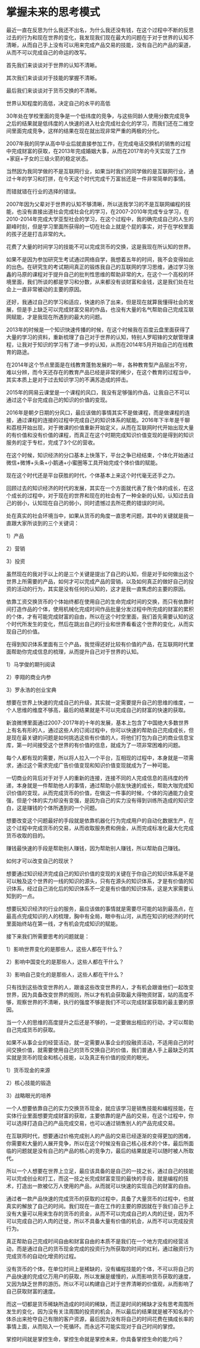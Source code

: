 # 掌握未来的思考模式

最近一直在反思为什么我还不出名，为什么我还没有钱，在这个过程中不断的反思过去的行为和现在世界的变化，我发现我们现在最大的问题在于对于世界的认知不清晰，从而自己手上没有可以用来完成产品交易的技能，没有自己的产品的渠道，从而不可以完成自己的命运的改写。

首先我们来谈谈对于世界的认知不清晰。

其次我们来谈谈对于技能的掌握不清晰。

最后我们来谈谈对于货币交换的不清晰。

世界认知程度的高低，决定自己的水平的高低

30年处在学校里面的竞争是一个低纬度的竞争，与这些同龄人使用分数完成竞争之后的结果就是低纬度的人快速的进入社会完成社会化的学习，而我们还在二维空间里面完成竞争，这样的结果在现在就出现非常严重的两极的分化。

2007年我的同学从高中毕业后就直接参加工作，在完成电话交换机的销售的过程中完成财富的获取，在2013年完成婚姻大事，从而在2017年的今天实现了工作+家庭+子女的三级火箭的稳定状态。

当然因为我同学做的不是互联网行业，如果当时我们的同学做的是互联网行业，通过十年的学习和打拼，在今天这个时代完成千万富翁还是一件非常简单的事情。

而错就错在行业的选择的错误。

2007年因为父辈对于世界的认知不够清晰，所以送我学习的不是互联网编程的技能，也没有直接出道社会完成社会化的学习，在2007-2010年完成专业学习，在2010-2014年完成大学亚型社会的学习，在这个过程中，我的确完成自己的人生的巅峰时刻，但是学习里面所获得的一切在社会上就是个屁的事实，对于在学校里面的孩子还是打击非常的大。

花费了大量的时间学习的技能不可以完成货币的交换，这是我现在所认知的世界。

如果不是因为参加研究生考试通过网络自学，我想着五年的时间，我不会变得如此的出色。在研究生的考试期间真正的锻炼我自己的互联网的学习思维，通过学习张鑫的马原的课程对于提升自己的批判性思维的帮助非常的大，在这个一个高校的环境里面，我们所谈的都是学习和分数，从来都没有谈财富和金钱，这是我们处在社会上一直非常被动的主要的原因。

还好，我通过自己的学习和适应，快速的杀了出来，但是现在就算我懂得社会的发展，但是手上缺乏可以完成财富交易的作品，也没有大量的名气帮助自己完成互联网赋能，才是我现在所遇到的最大的问题。

2013年的时候是一个知识快速传播的时候，在这个时候我在百度云盘里面获得了大量的学习的资料，重新梳理了自己对于世界的认知，特别人罗昭锋的文献管理课程，让我对于知识的学习有了进一步的认知，从而在2014年5月开始自己的在线教育的路途。

在2014年这个节点里面是在线教育蓬勃发展的一年，各种教育型产品层出不穷，难以分辨，而今天还存在的教育产品已经是非常的稀少，在这个教育的过程当中，其实本质上是对于过去知识学习的不满苏造成的抨击。

2015年的网易云课堂是一个课程的风口，我没有足够强的作品，让我自己不可以通过这个平台完成自己的知识的价值的变现。

2016年是朝夕日期的分风口，最应该做的事情其实不是做课程，而是做课程的连接，通过课程的连接的过程中完成自己的知识体系的赋能。2016年下半年是千聊和荔枝开始出现，对于微课的价值重新开始定义，从而在互联网时代开始出现大量的有价值和没有价值的课程，而真正在这个时期完成知识价值变现的是得到的知识服务的定于专栏，完成了3个亿的营收。

在这个时候，知识经济的分口基本上快落下，平台之争已经结束，个体化开始通过微信+微博+头条+小鹅通+小蜜圈等工具开始完成个体价值的赋能。

现在这个时代还是平台获胜的时代，个体基本上来这个时代毫无还手之力。

回顾过去的知识经济的时代的发展，其实在一个方面就代表了我个体的成长，在这个成长的过程中，对于现在的世界和现在的社会有了一种全新的认知，认知过去自己的弱小，认知现在自己的弱小，同时遗憾过去所花费的错误的时间。

处在真实的社会环境当中，如果从货币的角度一直思考问题，其中的关键就是我一直跟大家所谈到的三个关键词：

1）产品

2）营销

3）投资

虽然现在的我对于以上的是三个关键是提出了自己的认知，但是对于如何做出这个世界上所需要的产品，如何才可以完成产品的营销，以及如何真正的做好自己的投资的活动的行为，其实是没有任何的认知的，这才是我一直焦虑的主要的原因。

依靠工资交换货币的个体始终都在使用自己的生命完成时间的交换，而只有依靠时间打造作品的个体，使用机械化完成时间作品批量分发过程中所完成的财富的累积的个体，才有可能完成财富的自由，所以在这个时空里面，我们首先需要认知的这个时代所发生的变化，然后在跳出自己的行业和世界看看这个世界的变化，从而实现自己的价值。

在得到知识体系里面有三个产品，我觉得还好比较有价值的产品，在互联网时代里面帮助你完成信息的梳理，从而提升自己对于世界的认知。

1）马学俊的期刊阅读

2）李翔的商业内参

3）罗永浩的创业宝典

想要在世界上快速的完成自己的升级，其实就一定需要提升自己的思维的维度，一个人思维的维度不够高，最后的结果就是不可以完成自己的财富的快速的获取。

新浪微博里面通过2007-2017年的十年的发展，基本上包含了中国绝大多数世界上有名有形的人，通过这些人的订阅过程中，你可以快速的帮助自己完成成长，但是现在最关键的问题是如何挑选这些有价值的人，将他们打包为自己的商业信息宝库，第一时间接受这个世界的有价值的信息，就成为了一项非常困难的问题。

每个人都有现的需要，所以将人拉入一个平台，互相现的过程中，本身就是一项需求，通过这个需求完成广告价值变现和知识价值变现就成为了一种可能。

一切商业的背后对于对于人的重新的连接，连接不同的人完成信息的高纬度的传递，本身就是一件帮助他人的事情，通过帮助小朋友快速的成长，帮助大咖完成知识价值的变现，从而完成货币的价值，在做这一件事的时候，个体的沟通能力会变强，但是个体的实力却没有变强，是因为自己的实力没有得到训练所造成的知识空白，这是赚钱的个体所遇到的一个问题。

想要改变这个问题最好的手段就是依靠机器化行为完成用户的自动化数据生产，在这个过程中完成货币的交易，从而收取服务费和佣金，从而完成标准化最大化完成货币收取的目的。

赚钱最快速的手段是帮助别人赚钱，因为帮助别人赚钱，所以帮助自己赚钱。

如何才可以改变自己的现状？

想要通过知识经济完成自己的知识价值的变现的关键在于你自己的知识体系是不是可以触及这个世界的一线的知识的源头，只有在源头的知识体系，才是有价值的知识体系，经过自己消化后的知识体系不一定是有价值的知识体系，这是大家需要认知到的一点。

想要玩知识经济的行业的服务，最应该做的事情就是需要尽可能的站到最高点，在最高点完成知识的人的梳理，胸中有全局，眼中有山河，从而在知识的经济的时代里面始终站在第一线，才有机会完成知识的赋能。

接下来我们所需要思考的问题就是：

1）影响世界变化的是那些人，这些人都在干什么？

2）影响中国变化的是那些人，这些人都在干什么？

3）影响自己变化的是那些人，这些人都在干什么？

只有找到这些改变世界的人，跟谁这些改变世界的人，才有机会跟谁他们一起改变世界，因为具备改变世界的规则，所以才有机会获取最大得物资财富，站的高度不够，观察世界的不清晰，执行的强度不够是我们不可以完成财富获取的最主要的原因。

当一个人的思维的高度提升之后还是不够的，一定要做出相应的行动，才可以帮助自己完成货币的获取。

如果不从事企业的经营活动，就一定需要从事企业的投融资活动，不适用自己的时间交换价值，就需要使用自己的货币交换自己的价值，我们普通人手上最缺乏的其实就是货币的现金和核心技能，以及真正有价值的投资的眼光。

1）货币现金的来源

2）核心技能的锻造

3）战略眼光的培养

一个人想要依靠自己的实力交换货币现金，就应该学习是销售技能和编程技能，在实体行业里面想要完成财富的获取，主要依靠的是产品的交易，在这个过程中，你可以选择打造自己的产品完成交易，也可以通过销售别人的产品完成交易。

在互联网时代，想要通过价格完成别人的产品的交易已经逐渐的变得更加的困难，你需要和大量的人展开竞争，所以在这个时候没有自己核心技术的个体，最后所面临的问题就是没有自己的产品的核心的竞争力，最后的结果就是可以随时被人所取代。

所以一个人想要在世界上立足，最应该具备的是自己的一技之长，通过自己的技能可以完成创业和打工，而这一技之长完成财富变现的最快的手段，就是编程的技术，打造出一款被亿万人使用的产品，从而就可以快速的实现自己的财富的自由。

通过者一款产品快速的完成货币的获取的过程中，具备了大量货币的过程中，也就真实的解放了自己的时间。我们现在一直在工作的主要的原因就在于我们自己手上没有大量可以用来生存的货币的资金，从而不可以完成自己的人肉的迁徙，因为不可以完成自己的人肉的迁徙，所以不具备大量有价值的机会，从而不可以完成投资行为。

真正帮助自己完成时间自由和财富自由的本质不是我们在一个地方完成的经营活动，而是通过自己的货币现金完成的投资行为所获取的时间的红利，通过融资行为完成货币的自动化增资的过程。

没有货币的个体，在单位时间上是稀缺的，没有编程技能的个体，不可以将自己的产品快速的完成亿万用户的获取，所以发展是缓慢的，从而影响货币获取的速度，又因为缺乏世界的游历。所以不可以构建自己对于世界清晰的价值观，从而影响了自己获取财富的速度。

而这一切都是货币稀缺所造成的时间的稀缺，而正是时间的稀缺才没有思考周围所发生的变化，因为没有关注周围的投资的机会，所以最后的结果就是被不知名的个体杀出来抢夺自己有限的客户资源，最后因为没有将自己的时间花费在搞成长率的事情上面，从而陷入一个死循环。而永远不可能实现对于自己时间的掌控。

掌控时间就是掌控生命，掌控生命就是掌控未来，你具备掌控生命的能力吗？
